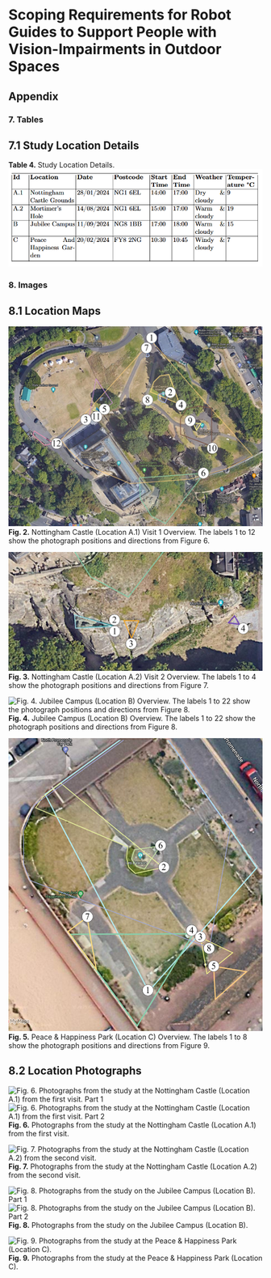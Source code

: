 # Scoping Requirements for Robot Guides to Support People with Vision-Impairments in Outdoor Spaces

## Appendix

### 7. Tables

**7.1 Study Location Details**
---

**Table 4.** Study Location Details.
![Table 4. Study Location Details.](/Tables/study_location_details.png)


### 8. Images

**8.1 Location Maps**
---


![Fig. 2. Nottingham Castle (Location A.1) Visit 1 Overview. The labels 1 to 12 show the photograph positions and directions from Figure 6.](/Figures/Annotated/annotated_map_2_A.png)
**Fig. 2.** Nottingham Castle (Location A.1) Visit 1 Overview. The labels 1 to 12 show the photograph positions and directions from Figure 6.



![Fig. 3. Nottingham Castle (Location A.2) Visit 2 Overview. The labels 1 to 4 show the photograph positions and directions from Figure 7.](/Figures/Annotated/annotated_map_2_B.png)
**Fig. 3.** Nottingham Castle (Location A.2) Visit 2 Overview. The labels 1 to 4 show the photograph positions and directions from Figure 7.



![Fig. 4. Jubilee Campus (Location B) Overview. The labels 1 to 22 show the photograph positions and directions from Figure 8.](/Figures/Annotated/annotated_map_3.png)
**Fig. 4.** Jubilee Campus (Location B) Overview. The labels 1 to 22 show the photograph positions and directions from Figure 8.



![Fig. 5. Peace & Happiness Park (Location C) Overview. The labels 1 to 8 show the photograph positions and directions from Figure 9.](/Figures/Annotated/annotated_map_1.png)
**Fig. 5.** Peace & Happiness Park (Location C) Overview. The labels 1 to 8 show the photograph positions and directions from Figure 9.



**8.2 Location Photographs**
---

![Fig. 6. Photographs from the study at the Nottingham Castle (Location A.1) from the first visit. Part 1](/Figures/Photographs/nottingham_castle_1_A.png)
![Fig. 6. Photographs from the study at the Nottingham Castle (Location A.1) from the first visit. Part 2](/Figures/Photographs/nottingham_castle_1_B.png)
**Fig. 6.** Photographs from the study at the Nottingham Castle (Location A.1) from the first visit.



![Fig. 7. Photographs from the study at the Nottingham Castle (Location A.2) from the second visit.](/Figures/Photographs/nottingham_castle_2.png)
**Fig. 7.** Photographs from the study at the Nottingham Castle (Location A.2) from the second visit.



![Fig. 8. Photographs from the study on the Jubilee Campus (Location B). Part 1](/Figures/Photographs/University_of_nottingham_jubilee_1.png)
![Fig. 8. Photographs from the study on the Jubilee Campus (Location B). Part 2](/Figures/Photographs/University_of_nottingham_jubilee_2.png)
**Fig. 8.** Photographs from the study on the Jubilee Campus (Location B).



![Fig. 9. Photographs from the study at the Peace & Happiness Park (Location C).](/Figures/Photographs/st_annes.png)
**Fig. 9.** Photographs from the study at the Peace & Happiness Park (Location C).



